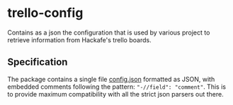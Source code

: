 # trello-config

Contains as a json the configuration that is used by various project
to retrieve information from Hackafe's trello boards.

## Specification

The package contains a single file [config.json](config.json) formatted as
JSON, with embedded comments following the pattern: `"-//field": "comment"`.
This is to provide maximum compatibility with all the strict json parsers out
there.
